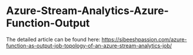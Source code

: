# Azure-Stream-Analytics-Azure-Function-Output

The detailed article can be found here: https://sibeeshpassion.com/azure-function-as-output-job-topology-of-an-azure-stream-analytics-job/
